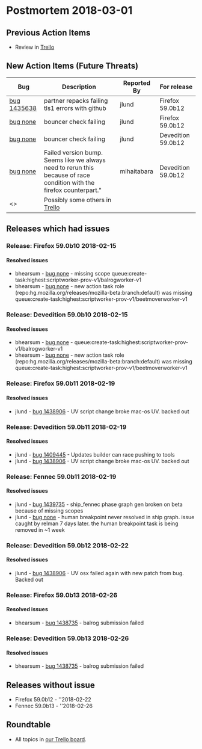 # Postmortem 2018-03-01

## Previous Action Items

* Review in [Trello](https://trello.com/b/xLXT4chg/release-postmortem)

## New Action Items (Future Threats)

| Bug                                                           | Description                | Reported By         | For release |
| ------------------------------------------------------------- | -------------------------- | ------------------- | ----------- |
| [bug 1435638](https://bugzil.la/1435638)  | partner repacks failing tls1 errors with github | jlund  | Firefox 59.0b12 |
| [bug none](https://bugzil.la/none)  | bouncer check failing | jlund  | Firefox 59.0b12 |
| [bug none](https://bugzil.la/none)  | bouncer check failing | jlund  | Devedition 59.0b12 |
| [bug none](https://bugzil.la/none)  | Failed version bump. Seems like we always need to rerun this because of race condition with the firefox counterpart." | mihaitabara  | Devedition 59.0b12 |
| <> | Possibly some others in [Trello](https://trello.com/b/xLXT4chg/release-postmortem) | | | | |

## Releases which had issues

### Release: Firefox 59.0b10 2018-02-15

#### Resolved issues
- bhearsum - [bug none](https://bugzil.la/none) - missing scope queue:create-task:highest:scriptworker-prov-v1/balrogworker-v1
- bhearsum - [bug none](https://bugzil.la/none) - new action task role (repo:hg.mozilla.org/releases/mozilla-beta:branch:default) was missing queue:create-task:highest:scriptworker-prov-v1/beetmoverworker-v1
### Release: Devedition 59.0b10 2018-02-15

#### Resolved issues
- bhearsum - [bug none](https://bugzil.la/none) - queue:create-task:highest:scriptworker-prov-v1/balrogworker-v1
- bhearsum - [bug none](https://bugzil.la/none) - new action task role (repo:hg.mozilla.org/releases/mozilla-beta:branch:default) was missing queue:create-task:highest:scriptworker-prov-v1/beetmoverworker-v1
### Release: Firefox 59.0b11 2018-02-19

#### Resolved issues
- jlund - [bug 1438906](https://bugzil.la/1438906) - UV script change broke mac-os UV. backed out
### Release: Devedition 59.0b11 2018-02-19

#### Resolved issues
- jlund - [bug 1409445](https://bugzil.la/1409445) - Updates builder can race pushing to tools
- jlund - [bug 1438906](https://bugzil.la/1438906) - UV script change broke mac-os UV. backed out
### Release: Fennec 59.0b11 2018-02-19

#### Resolved issues
- jlund - [bug 1439735](https://bugzil.la/1439735) - ship_fennec phase graph gen broken on beta because of missing scopes
- jlund - [bug none](https://bugzil.la/none) - human breakpoint never resolved in ship graph. issue caught by relman 7 days later. the human breakpoint task is being removed in ~1 week
### Release: Devedition 59.0b12 2018-02-22

#### Resolved issues
- jlund - [bug 1438906](https://bugzil.la/1438906) - UV osx failed again with new patch from bug. Backed out
### Release: Firefox 59.0b13 2018-02-26

#### Resolved issues
- bhearsum - [bug 1438735](https://bugzil.la/1438735) - balrog submission failed
### Release: Devedition 59.0b13 2018-02-26

#### Resolved issues
- bhearsum - [bug 1438735](https://bugzil.la/1438735) - balrog submission failed

## Releases without issue

* Firefox 59.0b12 - ''2018-02-22
* Fennec 59.0b13 - ''2018-02-26

## Roundtable
- All topics in [our Trello board](https://trello.com/b/xLXT4chg/release-postmortem).